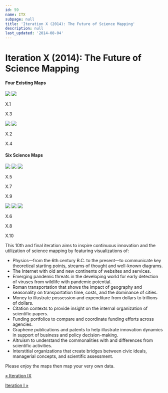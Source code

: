 ```yaml
---
id: 59
name: ITX
subpage: null
title: 'Iteration X (2014): The Future of Science Mapping'
description: null
last_updated: '2014-08-04'
---
```

Iteration X (2014): The Future of Science Mapping
=================================================

#### Four Existing Maps

[![](images/maps/160W/IT_10_01_BeingAMapOfPhysics_160W.jpg)](ITX.1.html) [![](images/maps/160W/IT_10_03_PredictHealthMap_160W.jpg)](ITX.3.html)

X.1

X.3

[![](images/maps/160W/IT_10_02_MapOfTheInternet_160W.jpg)](ITX.2.html) [![](images/maps/160W/IT_10_04_ORBIS_160W.jpg)](ITX.4.html)

X.2

X.4

#### Six Science Maps

[![](images/maps/160W/IT_10_05_MoneyChart_160W.jpg)](ITX.5.html) [![](images/maps/160W/IT_10_07_VisualFundingPortfolios_160W.jpg)](ITX.7.html) [![](images/maps/160W/IT_10_09_Altruism_160W.jpg)](ITX.9.html)

X.5

X.7

X.9

[![](images/maps/160W/IT_10_06_LinguisticContextOfCitations_160W.jpg)](ITX.6.html) [![](images/maps/160W/IT_10_08_MappingGrapheneScience_160W.jpg)](ITX.8.html) [![](images/maps/160W/IT_10_10_InterstitialOrganizations_160W.jpg)](ITX.10.html)

X.6

X.8

X.10

This 10th and final iteration aims to inspire continuous innovation and the utilization of science mapping by featuring visualizations of:

*   Physics—from the 6th century B.C. to the present—to communicate key theoretical starting points, streams of thought and well-known diagrams.
*   The Internet with old and new continents of websites and services.
*   Emerging pandemic threats in the developing world for early detection of viruses from wildlife with pandemic potential.
*   Roman transportation that shows the impact of geography and seasonality on transportation time, costs, and the dominance of cities.
*   Money to illustrate possession and expenditure from dollars to trillions of dollars.
*   Citation contexts to provide insight on the internal organization of scientific papers.
*   Funding portfolios to compare and coordinate funding efforts across agencies.
*   Graphene publications and patents to help illustrate innovation dynamics in support of business and policy decision-making.
*   Altruism to understand the commonalities with and differences from scientific activities.
*   Interstitial organizations that create bridges between civic ideals, managerial concepts, and scientific assessment.

Please enjoy the maps then map your very own data.

  

[« Iteration IX](ITIX.html)

[Iteration I »](ITI.html)